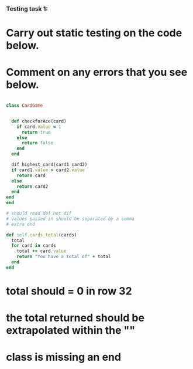 ### Testing task 1:

# Carry out static testing on the code below.
# Comment on any errors that you see below.
```ruby

class CardGame


  def checkforAce(card)
    if card.value = 1
      return true
    else
      return false
    end
  end

  dif highest_card(card1 card2)
  if card1.value > card2.value
    return card
  else
    return card2
  end
end
end

# should read def not dif
# values passed in should be separated by a comma
# extra end

def self.cards_total(cards)
  total
  for card in cards
    total += card.value
    return "You have a total of" + total
  end
end
```

# total should = 0 in row 32
# the total returned should be extrapolated within the ""
# class is missing an end
